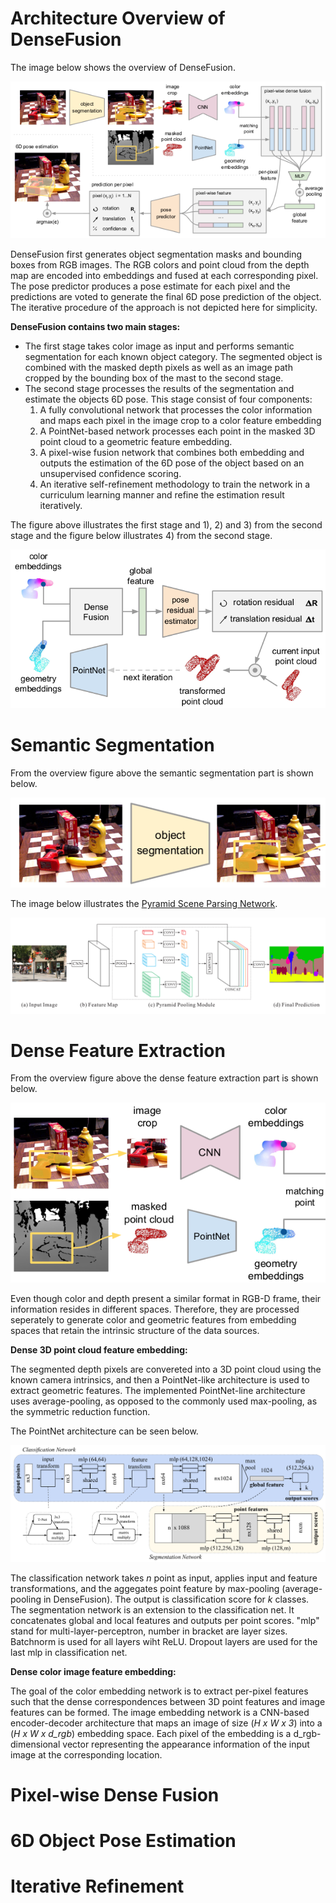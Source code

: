 # Architecture Overview of DenseFusion

The image below shows the overview of DenseFusion.

![DenseFusion overview](assets/dense_fusion_overview.png)

DenseFusion first generates object segmentation masks and bounding boxes from RGB images. The RGB colors and point cloud from the depth map are encoded into embeddings and fused at each corresponding pixel. The pose predictor produces a pose estimate for each pixel and the predictions are voted to generate the final 6D pose prediction of the object. The iterative procedure of the approach is not depicted here for simplicity.

**DenseFusion contains two main stages:**

- The first stage takes color image as input and performs semantic segmentation for each known object category. The segmented object is combined with the masked depth pixels as well as an image path cropped by the bounding box of the mast to the second stage.
- The second stage processes the results of the segmentation and estimate the objects 6D pose. This stage consist of four components:
    1) A fully convolutional network that processes the color information and maps each pixel in the image crop to a color feature embedding
    2) A PointNet-based network processes each point in the masked 3D point cloud to a geometric feature embedding.
    3) A pixel-wise fusion network that combines both embedding and outputs the estimation of the 6D pose of the object based on an unsupervised confidence scoring.
    4) An iterative self-refinement methodology to train the network in a curriculum learning manner and refine the estimation result iteratively.

The figure above illustrates the first stage and 1), 2) and 3) from the second stage and the figure below illustrates 4) from the second stage.

![Iterative Pose Refinement](assets/iterative_pose_refinement.png)

# Semantic Segmentation

From the overview figure above the semantic segmentation part is shown below.

![Semantic Segmentation Part](assets/semantic_segmentation.png)

The image below illustrates the [Pyramid Scene Parsing Network](https://hszhao.github.io/projects/pspnet/index.html).

![Pyramid Scene Parsing Network](assets/pyramid_scene_parsing_network.png)

# Dense Feature Extraction

From the overview figure above the dense feature extraction part is shown below.

![Dense Feature Extraction](assets/dense_feature_extraction.png)

Even though color and depth present a similar format in RGB-D frame, their information resides in different spaces. Therefore, they are processed seperately to generate color and geometric features from embedding spaces that retain the intrinsic structure of the data sources.

**Dense 3D point cloud feature embedding:**

The segmented depth pixels are convereted into a 3D point cloud using the known camera intrinsics, and then a PointNet-like architecture is used to extract geometric features. The implemented PointNet-line architecture uses average-pooling, as opposed to the commonly used max-pooling, as the symmetric reduction function.

The PointNet architecture can be seen below.

![PointNet Architecture](assets/point_net_architecture.png)

The classification network takes *n* point as input, applies input and feature transformations, and the aggegates point feature by max-pooling (average-pooling in DenseFusion). The output is classification score for *k* classes. The segmentation network is an extension to the classification net. It concatenates global and local features and outputs per point scores. "mlp" stand for multi-layer-perceptron, number in bracket are layer sizes. Batchnorm is used for all layers wiht ReLU. Dropout layers are used for the last mlp in classification net.

**Dense color image feature embedding:**

The goal of the color embedding network is to extract per-pixel features such that the dense correspondences between 3D point features and image features can be formed. The image embedding network is a CNN-based encoder-decoder architecture that maps an image of size (*H x W x 3*) into a (*H x W x d_rgb*) embedding space. Each pixel of the embedding is a d_rgb-dimensional vector representing the appearance information of the input image at the corresponding location. 

# Pixel-wise Dense Fusion

# 6D Object Pose Estimation

# Iterative Refinement